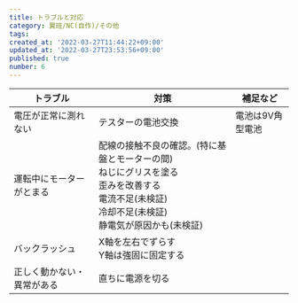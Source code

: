 ```yaml
---
title: トラブルと対応
category: 翼班/NC(自作)/その他
tags: 
created_at: '2022-03-27T11:44:22+09:00'
updated_at: '2022-03-27T23:53:56+09:00'
published: true
number: 6
---
```




| トラブル | 対策 | 補足など |
| -------- | -------- | -------- |
| 電圧が正常に測れない | テスターの電池交換 | 電池は9V角型電池 |
| 運転中にモーターがとまる | 配線の接触不良の確認。(特に基盤とモーターの間)<br> ねじにグリスを塗る<br>歪みを改善する<br> 電流不足(未検証)<br>冷却不足(未検証)<br>静電気が原因かも(未検証)|  |
| バックラッシュ | X軸を左右でずらす<br>Y軸は強固に固定する |  |
| 正しく動かない・異常がある | 直ちに電源を切る |  |




